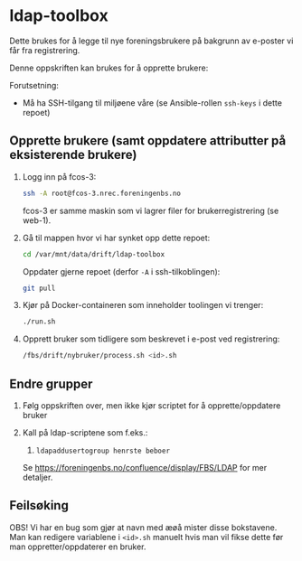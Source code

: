 # ldap-toolbox

Dette brukes for å legge til nye foreningsbrukere på bakgrunn av
e-poster vi får fra registrering.

Denne oppskriften kan brukes for å opprette brukere:

Forutsetning:

* Må ha SSH-tilgang til miljøene våre (se Ansible-rollen `ssh-keys` i dette repoet)

## Opprette brukere (samt oppdatere attributter på eksisterende brukere)

1. Logg inn på fcos-3:

   ```bash
   ssh -A root@fcos-3.nrec.foreningenbs.no
   ```

   fcos-3 er samme maskin som vi lagrer filer for brukerregistrering (se web-1).

1. Gå til mappen hvor vi har synket opp dette repoet:

   ```bash
   cd /var/mnt/data/drift/ldap-toolbox
   ```

   Oppdater gjerne repoet (derfor `-A` i ssh-tilkoblingen):

   ```bash
   git pull
   ```

1. Kjør på Docker-containeren som inneholder toolingen vi trenger:

   ```bash
   ./run.sh
   ```

1. Opprett bruker som tidligere som beskrevet i e-post ved registrering:

   ```bash
   /fbs/drift/nybruker/process.sh <id>.sh
   ```

## Endre grupper

1. Følg oppskriften over, men ikke kjør scriptet for å opprette/oppdatere bruker

1. Kall på ldap-scriptene som f.eks.:

   1. `ldapaddusertogroup henrste beboer`

   Se https://foreningenbs.no/confluence/display/FBS/LDAP for mer detaljer.

## Feilsøking

OBS! Vi har en bug som gjør at navn med æøå mister disse bokstavene. Man kan
redigere variablene i `<id>.sh` manuelt hvis man vil fikse dette før man
oppretter/oppdaterer en bruker.
